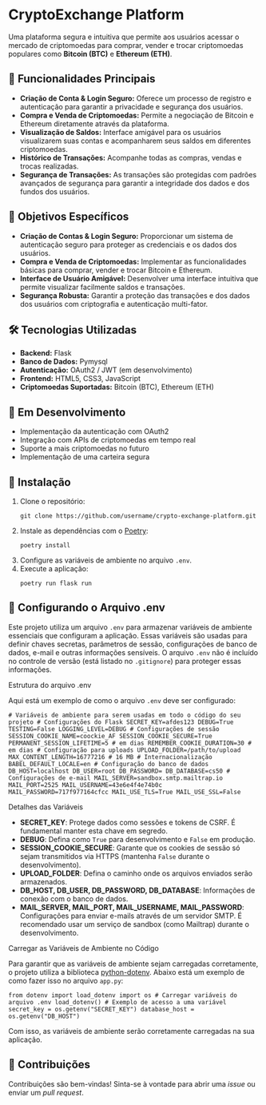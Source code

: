 # CryptoExchange Platform

<p>Uma plataforma segura e intuitiva que permite aos usuários acessar o mercado de criptomoedas para comprar, vender e trocar criptomoedas populares como <strong>Bitcoin (BTC)</strong> e <strong>Ethereum (ETH)</strong>.</p>

## 🚀 Funcionalidades Principais

<ul>
  <li><strong>Criação de Conta & Login Seguro:</strong> Oferece um processo de registro e autenticação para garantir a privacidade e segurança dos usuários.</li>
  <li><strong>Compra e Venda de Criptomoedas:</strong> Permite a negociação de Bitcoin e Ethereum diretamente através da plataforma.</li>
  <li><strong>Visualização de Saldos:</strong> Interface amigável para os usuários visualizarem suas contas e acompanharem seus saldos em diferentes criptomoedas.</li>
  <li><strong>Histórico de Transações:</strong> Acompanhe todas as compras, vendas e trocas realizadas.</li>
  <li><strong>Segurança de Transações:</strong> As transações são protegidas com padrões avançados de segurança para garantir a integridade dos dados e dos fundos dos usuários.</li>
</ul>

## 🎯 Objetivos Específicos

<ul>
  <li><strong>Criação de Contas & Login Seguro:</strong> Proporcionar um sistema de autenticação seguro para proteger as credenciais e os dados dos usuários.</li>
  <li><strong>Compra e Venda de Criptomoedas:</strong> Implementar as funcionalidades básicas para comprar, vender e trocar Bitcoin e Ethereum.</li>
  <li><strong>Interface de Usuário Amigável:</strong> Desenvolver uma interface intuitiva que permite visualizar facilmente saldos e transações.</li>
  <li><strong>Segurança Robusta:</strong> Garantir a proteção das transações e dos dados dos usuários com criptografia e autenticação multi-fator.</li>
</ul>

## 🛠️ Tecnologias Utilizadas

<ul>
  <li><strong>Backend:</strong> Flask</li>
  <li><strong>Banco de Dados:</strong> Pymysql</li>
  <li><strong>Autenticação:</strong> OAuth2 / JWT (em desenvolvimento)</li>
  <li><strong>Frontend:</strong> HTML5, CSS3, JavaScript</li>
  <li><strong>Criptomoedas Suportadas:</strong> Bitcoin (BTC), Ethereum (ETH)</li>
</ul>

## 🚧 Em Desenvolvimento

<ul>
  <li>Implementação da autenticação com OAuth2</li>
  <li>Integração com APIs de criptomoedas em tempo real</li>
  <li>Suporte a mais criptomoedas no futuro</li>
  <li>Implementação de uma carteira segura</li>
</ul>

## 📝 Instalação

<ol>
  <li>Clone o repositório:
    <pre><code>git clone https://github.com/username/crypto-exchange-platform.git</code></pre>
  </li>
  <li>Instale as dependências com o <a href="https://python-poetry.org/" target="_blank">Poetry</a>:
    <pre><code>poetry install</code></pre>
  </li>
  <li>Configure as variáveis de ambiente no arquivo <code>.env</code>.</li>
  <li>Execute a aplicação:
    <pre><code>poetry run flask run</code></pre>
  </li>
</ol>


## 🔧 Configurando o Arquivo .env

<p>Este projeto utiliza um arquivo <code>.env</code> para armazenar variáveis de ambiente essenciais que configuram a aplicação. Essas variáveis são usadas para definir chaves secretas, parâmetros de sessão, configurações de banco de dados, e-mail e outras informações sensíveis. O arquivo <code>.env</code> não é incluído no controle de versão (está listado no <code>.gitignore</code>) para proteger essas informações.</p>
Estrutura do arquivo .env
<p>Aqui está um exemplo de como o arquivo <code>.env</code> deve ser configurado:</p> <pre><code># Variáveis de ambiente para serem usadas em todo o código do seu projeto # Configurações do Flask SECRET_KEY=afdes123 DEBUG=True TESTING=False LOGGING_LEVEL=DEBUG # Configurações de sessão SESSION_COOKIE_NAME=coockie_AF SESSION_COOKIE_SECURE=True PERMANENT_SESSION_LIFETIME=5 # em dias REMEMBER_COOKIE_DURATION=30 # em dias # Configuração para uploads UPLOAD_FOLDER=/path/to/upload MAX_CONTENT_LENGTH=16777216 # 16 MB # Internacionalização BABEL_DEFAULT_LOCALE=en # Configuração do banco de dados DB_HOST=localhost DB_USER=root DB_PASSWORD= DB_DATABASE=cs50 # Configurações de e-mail MAIL_SERVER=sandbox.smtp.mailtrap.io MAIL_PORT=2525 MAIL_USERNAME=43e6e4f4e74b0c MAIL_PASSWORD=717f977164cfcc MAIL_USE_TLS=True MAIL_USE_SSL=False </code></pre>
Detalhes das Variáveis
<ul> <li><strong>SECRET_KEY</strong>: Protege dados como sessões e tokens de CSRF. É fundamental manter esta chave em segredo.</li> <li><strong>DEBUG</strong>: Defina como <code>True</code> para desenvolvimento e <code>False</code> em produção.</li> <li><strong>SESSION_COOKIE_SECURE</strong>: Garante que os cookies de sessão só sejam transmitidos via HTTPS (mantenha <code>False</code> durante o desenvolvimento).</li> <li><strong>UPLOAD_FOLDER</strong>: Defina o caminho onde os arquivos enviados serão armazenados.</li> <li><strong>DB_HOST, DB_USER, DB_PASSWORD, DB_DATABASE</strong>: Informações de conexão com o banco de dados.</li> <li><strong>MAIL_SERVER, MAIL_PORT, MAIL_USERNAME, MAIL_PASSWORD</strong>: Configurações para enviar e-mails através de um servidor SMTP. É recomendado usar um serviço de sandbox (como Mailtrap) durante o desenvolvimento.</li> </ul>
Carregar as Variáveis de Ambiente no Código
<p>Para garantir que as variáveis de ambiente sejam carregadas corretamente, o projeto utiliza a biblioteca <a href="https://pypi.org/project/python-dotenv/" target="_blank">python-dotenv</a>. Abaixo está um exemplo de como fazer isso no arquivo <code>app.py</code>:</p> <pre><code>from dotenv import load_dotenv import os # Carregar variáveis do arquivo .env load_dotenv() # Exemplo de acesso a uma variável secret_key = os.getenv("SECRET_KEY") database_host = os.getenv("DB_HOST") </code></pre> <p>Com isso, as variáveis de ambiente serão corretamente carregadas na sua aplicação.</p>


## 🤝 Contribuições

<p>Contribuições são bem-vindas! Sinta-se à vontade para abrir uma <i>issue</i> ou enviar um <i>pull request</i>.</p>
